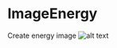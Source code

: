 # ImageEnergy
Create energy image
![alt text](http://i82.fastpic.ru/big/2016/1213/c8/_49a04c8630cd980b339a7556c240aec8.png?noht=1)
